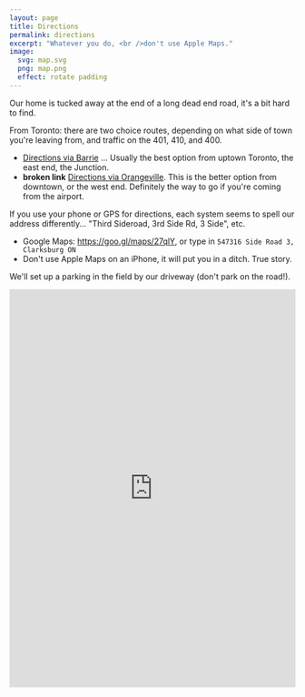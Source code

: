 ```yaml
---
layout: page
title: Directions
permalink: directions
excerpt: "Whatever you do, <br />don't use Apple Maps."
image:
  svg: map.svg
  png: map.png
  effect: rotate padding
---
```


Our home is tucked away at the end of a long dead end road, it's a bit hard to find.

From Toronto: there are two choice routes, depending on what side of town you're leaving from, and traffic on the 401, 410, and 400.

* [Directions via Barrie](https://www.evernote.com/l/ACiKYzXHU1NFo7I8s5xCHCezHsHtyFOuEtA) … Usually the best option from uptown Toronto, the east end, the Junction.
* **broken link** [Directions via Orangeville](https://www.evernote.com/l/ACgOxijid59FPbb5_R1c2C6SK0Jf7p2U4no). This is the better option from downtown, or the west end. Definitely the way to go if you're coming from the airport.

If you use your phone or GPS for directions, each system seems to spell our address differently... "Third Sideroad, 3rd Side Rd, 3 Side", etc.

* Google Maps: <https://goo.gl/maps/27qlY>, or type in ```547316 Side Road 3, Clarksburg ON```
* Don't use Apple Maps on an iPhone, it will put you in a ditch.  True story.

We'll set up a parking in the field by our driveway (don't park on the road!).

<iframe width='100%' height='700px' frameBorder='0' src='https://a.tiles.mapbox.com/v4/lobp.ng3fga55/attribution,zoompan,zoomwheel,geocoder.html?access_token=pk.eyJ1IjoibG9icCIsImEiOiJjN3E3cHNFIn0.wzwgKdJM1apIg_CO9yO73A'></iframe>

